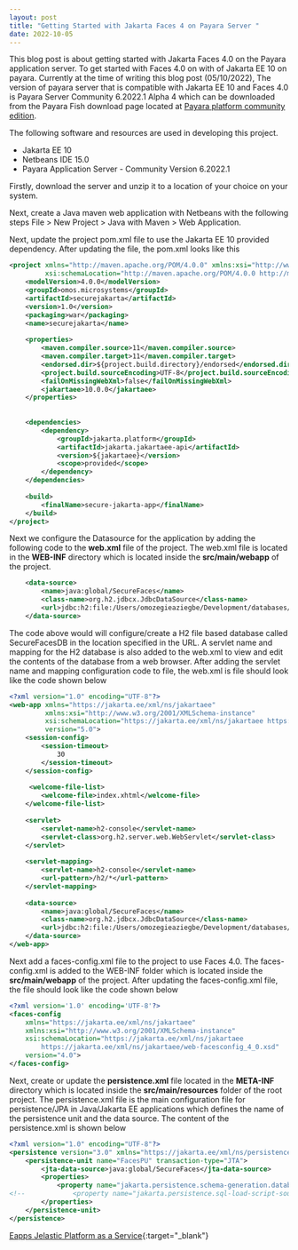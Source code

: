 ```yaml
---
layout: post
title: "Getting Started with Jakarta Faces 4 on Payara Server "
date: 2022-10-05 
---
```


This blog post is about getting started with Jakarta Faces 4.0 on the Payara application server. To get
started with Faces 4.0 on with of Jakarta EE 10 on payara. Currently at the time of writing this blog post (05/10/2022), The version of payara server that is
compatible with Jakarta EE 10 and Faces 4.0 is Payara Server Community 6.2022.1 Alpha 4 which can be downloaded from the Payara Fish download
page located at [Payara platform community edition](https://www.payara.fish/downloads/payara-platform-community-edition/). 

The following software and resources are used in developing this project.

* Jakarta EE 10
* Netbeans IDE 15.0
* Payara Application Server - Community Version 6.2022.1

Firstly, download the server and unzip it to a location of your choice on your system. 

Next, create a Java maven web application with Netbeans with the following steps File > New Project > Java with Maven > Web Application.

Next, update the project pom.xml file to use the Jakarta EE 10 provided dependency. After updating the file, the pom.xml looks like this

```xml
<project xmlns="http://maven.apache.org/POM/4.0.0" xmlns:xsi="http://www.w3.org/2001/XMLSchema-instance"
         xsi:schemaLocation="http://maven.apache.org/POM/4.0.0 http://maven.apache.org/xsd/maven-4.0.0.xsd">
    <modelVersion>4.0.0</modelVersion>
    <groupId>omos.microsystems</groupId>
    <artifactId>securejakarta</artifactId>
    <version>1.0</version>
    <packaging>war</packaging>
    <name>securejakarta</name>
    
    <properties>
        <maven.compiler.source>11</maven.compiler.source>
        <maven.compiler.target>11</maven.compiler.target>
        <endorsed.dir>${project.build.directory}/endorsed</endorsed.dir>
        <project.build.sourceEncoding>UTF-8</project.build.sourceEncoding>
        <failOnMissingWebXml>false</failOnMissingWebXml>
        <jakartaee>10.0.0</jakartaee>
    </properties>
    
    
    <dependencies>
        <dependency>
            <groupId>jakarta.platform</groupId>
            <artifactId>jakarta.jakartaee-api</artifactId>
            <version>${jakartaee}</version>
            <scope>provided</scope>
        </dependency>
    </dependencies>
    
    <build>
        <finalName>secure-jakarta-app</finalName>
    </build>
</project>
```

Next we configure the Datasource for the application by adding the following code to the **web.xml** file of the project. The web.xml file is located
in the **WEB-INF** directory which is located inside the **src/main/webapp** of the project.


```xml
    <data-source>
        <name>java:global/SecureFaces</name>
        <class-name>org.h2.jdbcx.JdbcDataSource</class-name>
        <url>jdbc:h2:file:/Users/omozegieaziegbe/Development/databases/SecureFacesDB;DB_CLOSE_ON_EXIT=FALSE</url>
    </data-source>
```

The code above would will configure/create a H2 file based database called SecureFacesDB in the location specified in the URL.
A servlet name and mapping for the H2 database is also added to the web.xml to view and edit the contents of the database from a web browser. After adding the servlet name and mapping configuration code to
file, the web.xml is file should look like the code shown below

```xml
<?xml version="1.0" encoding="UTF-8"?>
<web-app xmlns="https://jakarta.ee/xml/ns/jakartaee"
         xmlns:xsi="http://www.w3.org/2001/XMLSchema-instance"
         xsi:schemaLocation="https://jakarta.ee/xml/ns/jakartaee https://jakarta.ee/xml/ns/jakartaee/web-app_5_0.xsd"
         version="5.0">
    <session-config>
        <session-timeout>
            30
        </session-timeout>
    </session-config>
    
     <welcome-file-list>
        <welcome-file>index.xhtml</welcome-file>
    </welcome-file-list>
    
    <servlet>
        <servlet-name>h2-console</servlet-name>
        <servlet-class>org.h2.server.web.WebServlet</servlet-class>
    </servlet>
    
    <servlet-mapping>
        <servlet-name>h2-console</servlet-name>
        <url-pattern>/h2/*</url-pattern>
    </servlet-mapping>
    
    <data-source>
        <name>java:global/SecureFaces</name>
        <class-name>org.h2.jdbcx.JdbcDataSource</class-name>
        <url>jdbc:h2:file:/Users/omozegieaziegbe/Development/databases/SecureFacesDB;DB_CLOSE_ON_EXIT=FALSE</url>
    </data-source>
</web-app>
```

Next add a faces-config.xml file to the project to use Faces 4.0. The faces-config.xml is added to the WEB-INF folder which is located inside the **src/main/webapp** of the project.
After updating the faces-config.xml file, the file should look like the code shown below

```xml
<?xml version='1.0' encoding='UTF-8'?>
<faces-config
    xmlns="https://jakarta.ee/xml/ns/jakartaee"
    xmlns:xsi="http://www.w3.org/2001/XMLSchema-instance"
    xsi:schemaLocation="https://jakarta.ee/xml/ns/jakartaee
        https://jakarta.ee/xml/ns/jakartaee/web-facesconfig_4_0.xsd"
    version="4.0">
</faces-config>
```

Next, create or update the **persistence.xml** file located in the **META-INF** directory which is located inside the **src/main/resources** folder of the root project.
The persistence.xml file is the main configuration file for persistence/JPA in Java/Jakarta EE applications which defines the name of the persistence unit and the data source. The content of the
persistence.xml is shown below

```xml
<?xml version="1.0" encoding="UTF-8"?>
<persistence version="3.0" xmlns="https://jakarta.ee/xml/ns/persistence" xmlns:xsi="http://www.w3.org/2001/XMLSchema-instance" xsi:schemaLocation="https://jakarta.ee/xml/ns/persistence https://jakarta.ee/xml/ns/persistence/persistence_3_0.xsd">
    <persistence-unit name="FacesPU" transaction-type="JTA">
        <jta-data-source>java:global/SecureFaces</jta-data-source>
        <properties>
            <property name="jakarta.persistence.schema-generation.database.action" value="create"/>
<!--            <property name="jakarta.persistence.sql-load-script-source" value="insertEmployee.sql"/>-->
        </properties>
    </persistence-unit>
</persistence>
```

[Eapps Jelastic Platform as a Service](https://portal.eapps.com/aff.php?aff=2289 "Eapps Jelastic PaaS"){:target="_blank"}